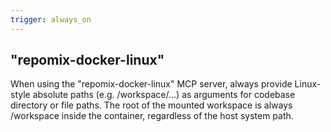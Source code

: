 ```yaml
---
trigger: always_on
---
```


## "repomix-docker-linux"

When using the "repomix-docker-linux" MCP server, always provide Linux-style absolute paths (e.g. /workspace/...) as arguments for codebase directory or file paths. The root of the mounted workspace is always /workspace inside the container, regardless of the host system path.
